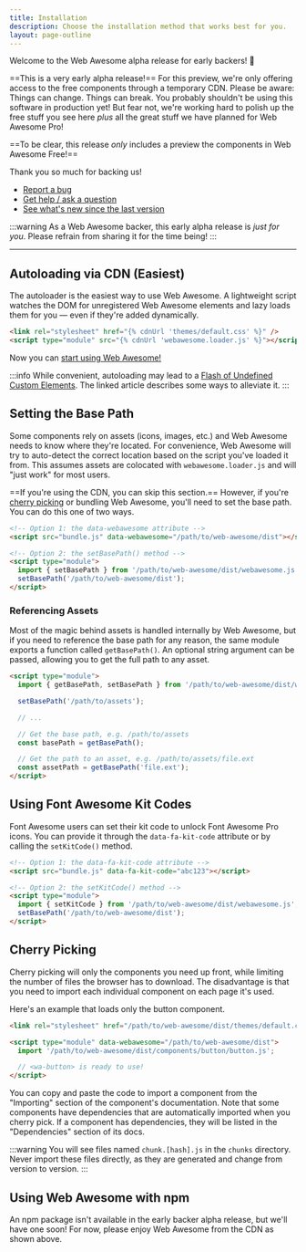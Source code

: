 ```yaml
---
title: Installation
description: Choose the installation method that works best for you.
layout: page-outline
---
```


Welcome to the Web Awesome alpha release for early backers! 👋

==This is a very early alpha release!== For this preview, we're only offering access to the free components through a temporary CDN. Please be aware: Things can change. Things can break. You probably shouldn't be using this software in production yet! But fear not, we're working hard to polish up the free stuff you see here _plus_ all the great stuff we have planned for Web Awesome Pro!

==To be clear, this release _only_ includes a preview the components in Web Awesome Free!==

Thank you so much for backing us!

- [Report a bug](https://github.com/shoelace-style/webawesome-alpha/issues)
- [Get help / ask a question](https://github.com/shoelace-style/webawesome-alpha/discussions)
- [See what's new since the last version](/docs/resources/changelog)

:::warning
As a Web Awesome backer, this early alpha release is _just for you_. Please refrain from sharing it for the time being!
:::

---

## Autoloading via CDN (Easiest)

The autoloader is the easiest way to use Web Awesome. A lightweight script watches the DOM for unregistered Web Awesome elements and lazy loads them for you — even if they're added dynamically.

```html
<link rel="stylesheet" href="{% cdnUrl 'themes/default.css' %}" />
<script type="module" src="{% cdnUrl 'webawesome.loader.js' %}"></script>
```

Now you can [start using Web Awesome!](/docs/usage)

:::info
While convenient, autoloading may lead to a [Flash of Undefined Custom Elements](https://www.abeautifulsite.net/posts/flash-of-undefined-custom-elements/). The linked article describes some ways to alleviate it.
:::

## Setting the Base Path

Some components rely on assets (icons, images, etc.) and Web Awesome needs to know where they're located. For convenience, Web Awesome will try to auto-detect the correct location based on the script you've loaded it from. This assumes assets are colocated with `webawesome.loader.js` and will "just work" for most users.

==If you're using the CDN, you can skip this section.== However, if you're [cherry picking](#cherry-picking) or bundling Web Awesome, you'll need to set the base path. You can do this one of two ways.

```html
<!-- Option 1: the data-webawesome attribute -->
<script src="bundle.js" data-webawesome="/path/to/web-awesome/dist"></script>

<!-- Option 2: the setBasePath() method -->
<script type="module">
  import { setBasePath } from '/path/to/web-awesome/dist/webawesome.js';
  setBasePath('/path/to/web-awesome/dist');
</script>
```

### Referencing Assets

Most of the magic behind assets is handled internally by Web Awesome, but if you need to reference the base path for any reason, the same module exports a function called `getBasePath()`. An optional string argument can be passed, allowing you to get the full path to any asset.

```html
<script type="module">
  import { getBasePath, setBasePath } from '/path/to/web-awesome/dist/webawesome.js';

  setBasePath('/path/to/assets');

  // ...

  // Get the base path, e.g. /path/to/assets
  const basePath = getBasePath();

  // Get the path to an asset, e.g. /path/to/assets/file.ext
  const assetPath = getBasePath('file.ext');
</script>
```

## Using Font Awesome Kit Codes

Font Awesome users can set their kit code to unlock Font Awesome Pro icons. You can provide it through the `data-fa-kit-code` attribute or by calling the `setKitCode()` method.

```html
<!-- Option 1: the data-fa-kit-code attribute -->
<script src="bundle.js" data-fa-kit-code="abc123"></script>

<!-- Option 2: the setKitCode() method -->
<script type="module">
  import { setKitCode } from '/path/to/web-awesome/dist/webawesome.js';
  setBasePath('/path/to/web-awesome/dist');
</script>
```

## Cherry Picking

Cherry picking will only the components you need up front, while limiting the number of files the browser has to download. The disadvantage is that you need to import each individual component on each page it's used.

Here's an example that loads only the button component.

```html
<link rel="stylesheet" href="/path/to/web-awesome/dist/themes/default.css" />

<script type="module" data-webawesome="/path/to/web-awesome/dist">
  import '/path/to/web-awesome/dist/components/button/button.js';

  // <wa-button> is ready to use!
</script>
```

You can copy and paste the code to import a component from the "Importing" section of the component's documentation. Note that some components have dependencies that are automatically imported when you cherry pick. If a component has dependencies, they will be listed in the "Dependencies" section of its docs.

:::warning
You will see files named `chunk.[hash].js` in the `chunks` directory. Never import these files directly, as they are generated and change from version to version.
:::

## Using Web Awesome with npm

An npm package isn't available in the early backer alpha release, but we'll have one soon! For now, please enjoy Web Awesome from the CDN as shown above.

